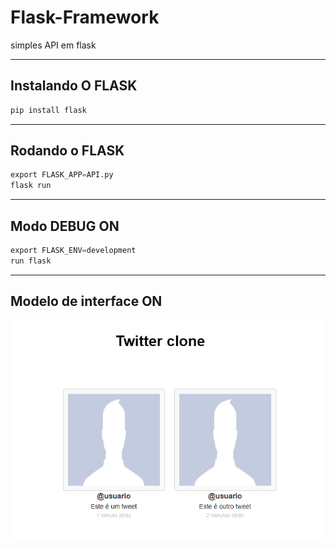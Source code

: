 # Flask-Framework
simples API em flask

***

## Instalando O FLASK
```python
pip install flask
```

***

## Rodando o FLASK

```python
export FLASK_APP=API.py
flask run
```
***

## Modo DEBUG ON 

```python
export FLASK_ENV=development
run flask
```
***
## Modelo de interface ON
![Texto alternativo da imagem](https://github.com/TheusBoot/Flask-Framework/blob/main/image.png)
